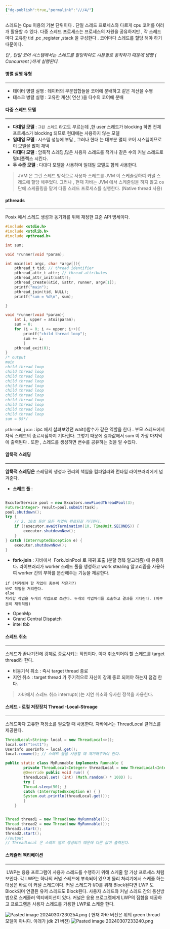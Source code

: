 ```yaml
---
{"dg-publish":true,"permalink":"///4/"}
---
```




스레드는 Cpu 이용의 기본 단위이다 . 단일  스레드 프로세스와 다르게 cpu 코어를 여러개 활용할 수 있다. 다중 스레드 프로세스는 프로세스의 자원을 공유하지만 , 각 스레드 마다 고유한 tid ,pc ,register ,stack 을 구성한다 .  코어마다 스레드를 할당 해야 하기 때문이다.

*단 , 단일 코어 시스템에서는 스레드를 할당하여도 시분할로 동작하기 때문에 병행  ( Concurrent )하게 실행된다.*


#### 병렬 실행 유형
---
-  데이터 병렬 실행 : 데이터의 부분집합들을 코어에 분배하고 같은 계산을 수행
-  테스크 병렬 실행 : 고유한 계산( 연산 )을  다수의 코어에 분배

#### 다중 스레드 모델
---
- **다대일 모델** : `그린 스레드` 라고도 부르는데 ,한 user 스레드가 blocking 하면 전체 프로세스가 blocking 되므로 현대에는 사용하지 않는 모델
- **일대일 모델** : 시스템 성능에 부담 , 그러나 현대 는 대부분 멀티 코어 시스템이므로 이 모델을 많이 채택
- **다대다  모델** : 암묵적 스레딩,많은 사용자 스레드를 적거나 같은 수의 커널 스레드로 멀티플렉스 시킨다.
- **두 수준 모델** : 다대다 모델을 사용하며 일대일 모델도 함께 사용한다.

> JVM 은 그린 스레드 방식으로 사용자 스레드를 JVM 이 스케쥴링하여 커널 스레드에 할당 해주었다.  그러나 , 현재 자바는 JVM 에서 스케줄링을 하지 않고 os 단에 스케쥴링을 맡겨 다중 스레드 프로세스를 실행한다.  (Native thread 사용)


#### pthreads
---
Posix 에서 스레드 생성과 동기화를 위해 재정한 표준 API 명세이다.
```c
#include <stdio.h>
#include <stdlib.h>
#include <pthread.h>

int sum;

void *runner(void *param);

int main(int argc, char *argv[]){
    pthread_t tid; // thread identifier
    pthread_attr_t attr; // thread attributes
    pthread_attr_init(&attr);
    pthread_create(&tid, &attr, runner, argv[1]);
    printf("main");
    pthread_join(tid, NULL);
    printf("sum = %d\n", sum);

}

void *runner(void *param){
    int i, upper = atoi(param);
    sum = 0;
    for (i = 0; i <= upper; i++){
	    printf("child thread loop");
	    sum += i;
	    }
    pthread_exit(0);
}
/* output 
main 
child thread loop 
child thread loop 
child thread loop 
child thread loop 
child thread loop 
child thread loop 
child thread loop 
child thread loop 
child thread loop 
child thread loop 
child thread loop 
sum = 55*/
```

`pthread_join` : ipc 에서 살펴보았던 wait()함수가 같은 역할을 한다 . 부모 스레드에서 자식 스레드의 종료시점까지 기다린다. 그렇기 때문에 결과값에서 sum 이 가장 마지막에 출력된다 . 또한 , 스레드를 생성하면 변수를 공유하는 것을 알 수있다.


#### 암묵적 스레딩
---
**암묵적 스레딩은** 스레딩의 생성과 관리의 책임을 컴파일러와 런타임 라이브러리에게 넘겨준다.  

- **스레드 풀** :
```java

ExcutorService pool = new Excutors.newFixedThreadPool(3);
Future<Integer> result=pool.submit(task);
pool.shutdown();
try {
    // 2. 10초 동안 모든 작업이 완료되길 기다린다.
    if (!executor.awaitTermination(10, TimeUnit.SECONDS)) { 
        executor.shutdownNow(); 
    }
} catch (InterruptedException e) {
    executor.shutdownNow(); 
}
```

- **fork-join**  :  자바에서  ForkJoinPool 로 재귀 호출 (분할 정복 알고리즘) 에 유용하다. 라이브러리가 worker 스레드 풀을 생성하고 work stealing 알고리즘을 사용하여 worker 간의 부하를 분산해주는 기능을 제공한다.

```
if (처리해야 할 작업이 충분이 작은가?)
바로 작업을 처리한다. 
else 
처리할 작업을 두개의 작업으로 쪼갠다. 두개의 작업처리를 호출하고 결과를 기다린다. (이부분이 재귀적임)
```

- OpenMp 
- Grand Central Dispatch
- intel tbb

#### 스레드 취소
---
스레드가 끝나기전에 강제로 종료시키는 작업이다.  이때 취소되어야 할 스레드를 target thread라 한다.

- 비동기식 취소 : 즉시 target thread 종료
- 지연 취소  : target thread 가 주기적으로 자신이 강제 종료 되어야 하는지 점검 한다.

> 자바에서 스레드 취소 interrupt( )는 지연 취소와 유사한 정책을 사용한다.  

#### 스레드 - 로컬 저장장치 Thread -Local-Stroage 
---
 스레드마다 고유한 저장소를 필요할 때 사용한다.  자바에서는 ThreadLocal 클래스를 제공한다.  
 
```java
ThreadLocal<String> local = new ThreadLocal<>();  
local.set("test1");  
UserInfo userInfo = local.get();
local.remove(); // 스레드 풀을 사용할 때 제거해주어야 한다.
```


```java
public static class MyRunnable implements Runnable {
		private ThreadLocal<Integer> threadLocal = new ThreadLocal<Integer>();
		@Override public void run() { 
		threadLocal.set( (int) (Math.random() * 100D) ); 
		try { 
		Thread.sleep(50); } 
		catch (InterruptedException e) { } 
		System.out.println(threadLocal.get()); 
		} 
	}


Thread thread1 = new Thread(new MyRunnable());
Thread thread2 = new Thread(new MyRunnable());
thread1.start();
thread2.start();
//output
// ThreadLocal 은 스레드 별로 생성되기 때문에 다른 값이 출력된다.
```


#### 스케쥴러 엑티베이션
---

 LWP는 응용 프로그램이 사용자 스레드를 수행하기 위해 스케줄 할 가상 프로세스 처럼 보인다. 각 LWP는 하나의 커널 스레드에 부속되어 있으며 물리 처리기에서 스케줄 하는 대상은 바로 이 커널 스레드이다. 커널 스레드가 I/O를 위해 Block된다면 LWP 도 Block되며 연결된 유저 스레드도 Block된다.
사용자 스레드와 커널 스레드 간의 통신방법으로 스케줄러 액티베이션이 있다. 커널은 응용 프로그램에게 LWP의 집합을 제공하고 프로그램은 사용자 스레드를 가용한 LWP로 스케줄 한다.

![Pasted image 20240307230254.png](/img/user/0.%20%EC%9D%B4%EB%AF%B8%EC%A7%80/Pasted%20image%2020240307230254.png)
( 현재 자바 버전은 위의 green thread 모델이 아니다.  아래가 jdk 21 버전)
![Pasted image 20240307233240.png](/img/user/0.%20%EC%9D%B4%EB%AF%B8%EC%A7%80/Pasted%20image%2020240307233240.png)